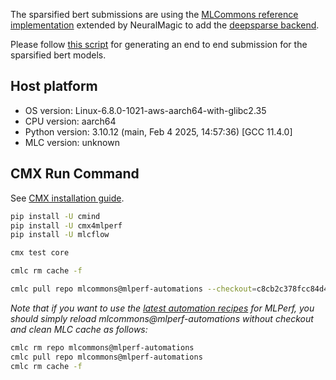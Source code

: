 The sparsified bert submissions are using the [MLCommons reference implementation](https://github.com/mlcommons/cm4mlops/tree/main/script/app-mlperf-inference-mlcommons-python) extended by NeuralMagic to add the [deepsparse backend](https://github.com/neuralmagic/inference/blob/deepsparse/language/bert/deepsparse_SUT.py).

Please follow [this script](https://github.com/mlcommons/cm4mlops/blob/main/script/run-all-mlperf-models/run-pruned-bert.sh) for generating an end to end submission for the sparsified bert models. 

## Host platform

* OS version: Linux-6.8.0-1021-aws-aarch64-with-glibc2.35
* CPU version: aarch64
* Python version: 3.10.12 (main, Feb  4 2025, 14:57:36) [GCC 11.4.0]
* MLC version: unknown

## CMX Run Command

See [CMX installation guide](https://access.cknowledge.org/playground/?action=install).

```bash
pip install -U cmind
pip install -U cmx4mlperf
pip install -U mlcflow

cmx test core

cmlc rm cache -f

cmlc pull repo mlcommons@mlperf-automations --checkout=c8cb2c378fcc84d44fe20a81ef24956bc93dffc0


```
*Note that if you want to use the [latest automation recipes](https://docs.mlcommons.org/inference) for MLPerf,
 you should simply reload mlcommons@mlperf-automations without checkout and clean MLC cache as follows:*

```bash
cmlc rm repo mlcommons@mlperf-automations
cmlc pull repo mlcommons@mlperf-automations
cmlc rm cache -f

